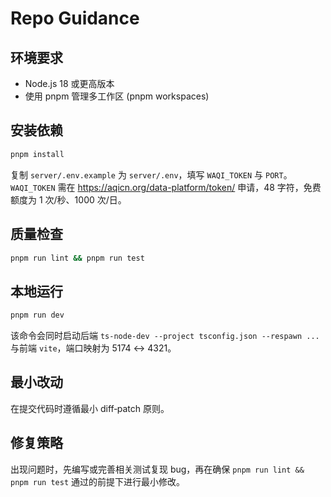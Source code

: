 # Repo Guidance

## 环境要求
- Node.js 18 或更高版本
- 使用 pnpm 管理多工作区 (pnpm workspaces)

## 安装依赖
```bash
pnpm install
```
复制 `server/.env.example` 为 `server/.env`，填写 `WAQI_TOKEN` 与 `PORT`。
`WAQI_TOKEN` 需在 <https://aqicn.org/data-platform/token/> 申请，48 字符，免费额度为 1 次/秒、1000 次/日。

## 质量检查
```bash
pnpm run lint && pnpm run test
```

## 本地运行
```bash
pnpm run dev
```
该命令会同时启动后端 `ts-node-dev --project tsconfig.json --respawn ...` 与前端 `vite`，端口映射为 5174 ↔ 4321。

## 最小改动
在提交代码时遵循最小 diff‑patch 原则。

## 修复策略
出现问题时，先编写或完善相关测试复现 bug，再在确保 `pnpm run lint && pnpm run test` 通过的前提下进行最小修改。


